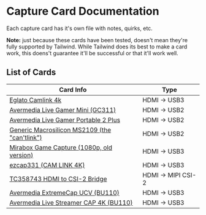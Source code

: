 # Capture Card Documentation

Each capture card has it's own file with notes, quirks, etc.

**Note:** just because these cards have been tested, doesn't mean they're fully supported by Tailwind. While Tailwind does its best to make a card work, this doens't guarantee it'll be successful or that it'll work well.

## List of Cards

| Card Info | Type | 
| --- | --- |
| [Eglato Camlink 4k](camlink_4k.md) | HDMI -> USB3 |
| [Avermedia Live Gamer Mini (GC311)](gc311.md) | HDMI -> USB2 |
| [Avermedia Live Gamer Portable 2 Plus](gc513.md) | HDMI -> USB2 |
| [Generic Macrosilicon MS2109 (the "can'tlink")](ms2109.md) |  HDMI -> USB2 |
| [Mirabox Game Capture (1080p, old version)](mirabox_1080p.md) | HDMI -> USB3 |
| [ezcap331 (CAM LINK 4K)](ezcap331.md) | HDMI -> USB3 |
| [TC358743 HDMI to CSI-2 Bridge](tc358743.md) | HDMI -> MIPI CSI-2 |
| [Avermedia ExtremeCap UCV (BU110)](BU110.md) | HDMI -> USB3 |
| [Avermedia Live Streamer CAP 4K (BU110)](BU113.md) | HDMI -> USB3 |
